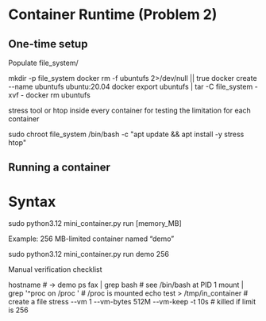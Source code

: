 # Container Runtime (Problem 2)


## One-time setup


Populate file_system/

mkdir -p file_system
docker rm -f ubuntufs 2>/dev/null || true
docker create --name ubuntufs ubuntu:20.04
docker export ubuntufs | tar -C file_system -xvf -
docker rm ubuntufs

stress tool or htop inside every container for testing the limitation for each container 

sudo chroot file_system /bin/bash -c "apt update && apt install -y stress htop"


## Running a container

# Syntax
sudo python3.12 mini_container.py run <hostname> [memory_MB]

Example: 256 MB-limited container named “demo”

sudo python3.12 mini_container.py run demo 256

Manual verification checklist

hostname                         # → demo
ps fax | grep bash               # see /bin/bash at PID 1
mount | grep '^proc on /proc '   # /proc is mounted
echo test > /tmp/in_container    # create a file
stress --vm 1 --vm-bytes 512M --vm-keep -t 10s   # killed if limit is 256



